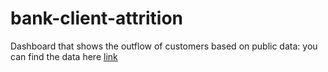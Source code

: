 # bank-client-attrition
Dashboard that shows the outflow of customers based on public data: you can find the data here [link](https://drive.google.com/drive/folders/1b8Kv0fWJVvALIqc5YDBoKj7Up3CU6P4i)
